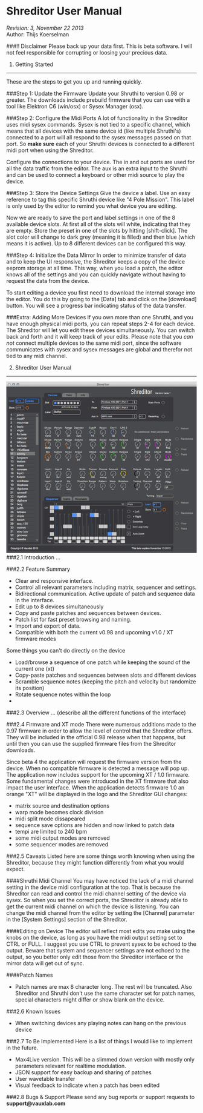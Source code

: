 Shreditor User Manual
=================
*Revision: 3, November 22 2013<br/>*
Author: Thijs Koerselman


###!! Disclaimer
Please back up your data first. This is beta software. I will not feel responsible for corrupting or loosing your precious data.


1. Getting Started
------------------
These are the steps to get you up and running quickly.

###Step 1: Update the Firmware
Update your Shruthi to version 0.98 or greater. The downloads include prebuild firmware that you can use with a tool like Elektron C6 (win/osx) or Sysex Manager (osx). 

###Step 2: Configure the Midi Ports
A lot of functionality in the Shreditor uses midi sysex commands. Sysex is not tied to a specific channel, which means that all devices with the same device id (like multiple Shruthi's) connected to a port will all respond to the sysex messages passed on that port. So __make sure__ each of your Shruthi devices is connected to a different midi port when using the Shreditor.

Configure the connections to your device. The in and out ports are used for all the data traffic from the editor. The aux is an extra input to the Shruthi and can be used to connect a keyboard or other midi source to play the device.

###Step 3: Store the Device Settings
Give the device a label. Use an easy reference to tag this specific Shruthi device like "4 Pole Mission". This label is only used by the editor to remind you what device you are editing.

Now we are ready to save the port and label settings in one of the 8 available device slots. At first all of the slots will white, indicating that they are empty. Store the preset in one of the slots by hitting [shift-click]. The slot color will change to dark grey (meaning it is filled) and then blue (which means it is active). Up to 8 different devices can be configured this way.

###Step 4: Initialize the Data Mirror
In order to minimize transfer of data and to keep the UI responsive, the Shreditor keeps a copy of the device eeprom storage at all time. This way, when you load a patch, the editor knows all of the settings and you can quickly navigate without having to request the data from the device.

To start editing a device you first need to download the internal storage into the editor. You do this by going to the [Data] tab and click on the [download] button. You will see a progress bar indicating status of the data transfer. 

###Extra: Adding More Devices
If you own more than one Shruthi, and you have enough physical midi ports, you can repeat steps 2-4 for each device. The Shreditor will let you edit these devices simultaneously. You can switch back and forth and it will keep track of your edits. Please note that you *can not* connect multiple devices to the same midi port, since the software communicates with sysex and sysex messages are global and therefor not tied to any midi channel.

2. Shreditor User Manual
-------------------
![screenshot](images/shreditor_screenshot1.png)
###2.1 Introduction
...

###2.2 Feature Summary
* Clear and responsive interface.
* Control all relevant parameters including matrix, sequencer and settings.
* Bidirectional communication. Active update of patch and sequence data in the interface.
* Edit up to 8 devices simultaneously
* Copy and paste patches and sequences between devices.
* Patch list for fast preset browsing and naming.
* Import and export of data.
* Compatible with both the current v0.98 and upcoming v1.0 / XT firmware modes

Some things you can't do directly on the device
* Load/browse a sequence of one patch while keeping the sound of the current one (xt)
* Copy-paste patches and sequences between slots and different devices
* Scramble sequence notes (keeping the pitch and velocity but randomize its position)
* Rotate sequence notes within the loop
* 


###2.3 Overview
... (describe all the different functions of the interface)


###2.4 Firmware and XT mode
There were numerous additions made to the 0.97 firmware in order to allow the level of control that the Shreditor offers. They will be included in the official 0.98 release when that happens, but until then you can use the supplied firmware files from the Shreditor downloads.

Since beta 4 the application will request the firmware version from the device. When no compatible firmware is detected a message will pop up. The application now includes support for the upcoming XT / 1.0 firmware. Some fundamental changes were introduced in the XT firmware that also impact the user interface. When the application detects firmware 1.0 an orange "XT" will be displayed in the logo and the Shreditor GUI changes:

* matrix source and destination options
* warp mode becomes clock division
* midi split mode dissapeared
* sequence save options are hidden and now linked to patch data
* tempi are limited to 240 bpm
* some midi output modes are removed
* some sequencer modes are removed

###2.5 Caveats
Listed here are some things worth knowing when using the Shreditor, because they might function differently from what you would expect.

####Shruthi Midi Channel
You may have noticed the lack of a midi channel setting in the device midi configuration at the top. That is because the Shreditor can read and control the midi channel setting of the device via sysex. So when you set the correct ports, the Shreditor is already able to get the current midi channel on which the device is listening. You can change the midi channel from the editor by setting the [Channel] parameter in the [System Settings] section of the Shreditor.

####Editing on Device
The editor will reflect most edits you make using the knobs on the device, as long as you have the midi output setting set to CTRL or FULL. I suggest you use CTRL to prevent sysex to be echoed to the output. Beware that system and sequencer settings are not echoed to the output, so you better only edit those from the Shreditor interface or the mirror data will get out of sync. 

####Patch Names
* Patch names are max 8 character long. The rest will be truncated. Also Shreditor and Shruthi don't use the same character set for patch names, special characters might differ or show blank on the device.

###2.6 Known Issues
* When switching devices any playing notes can hang on the previous device

###2.7 To Be Implemented
Here is a list of things I would like to implement in the future. 

* Max4Live version. This will be a slimmed down version with mostly only parameters relevant for realtime modulation.
* JSON support for easy backup and sharing of patches
* User wavetable transfer
* Visual feedback to indicate when a patch has been edited


###2.8 Bugs & Support
Please send any bug reports or support requests to __support@vauxlab.com__